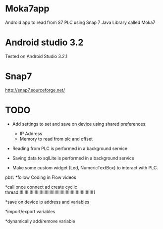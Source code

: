 
# Moka7app
Android app to read from S7 PLC using Snap 7 Java Library called Moka7

# Android studio 3.2
Tested on Android Studio 3.2.1

# Snap7
http://snap7.sourceforge.net/

# TODO

* Add settings to set and save on device using shared preferences:
    - IP Address
    - Memory to read from plc and offset


* Reading from PLC is performed in a background service

* Saving data to sqlLite is performed in a background service

* Make some custom widget (Led, NumericTextBox) to interact with PLC.

pbz:
*follow Coding in Flow videos

*call once connect ad create cyclic thread!!!!!!!!!!!!!!!!!!!!!!!!!!!!!!!!!!!!!!!!!!!!!!!!!!!!!!!!!!!!1

*save on device ip address and variables

*import/export variables

*dynamically add/remove variable



